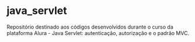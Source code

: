 # java_servlet

Repositório destinado aos códigos desenvolvidos durante o curso da plataforma Alura - Java Servlet: autenticação, autorização e o padrão MVC.

